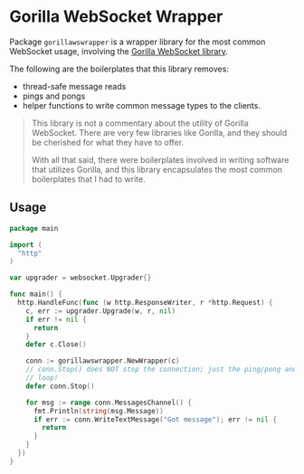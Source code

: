 # Gorilla WebSocket Wrapper

Package `gorillawswrapper` is a wrapper library for the most common WebSocket usage, involving the [Gorilla WebSocket library](https://github.com/gorilla/websocket).

The following are the boilerplates that this library removes:

- thread-safe message reads
- pings and pongs
- helper functions to write common message types to the clients.

> This library is not a commentary about the utility of Gorilla WebSocket. There are very few libraries like Gorilla, and they should be cherished for what they have to offer.
> 
> With all that said, there were boilerplates involved in writing software that utilizes Gorilla, and this library encapsulates the most common boilerplates that I had to write.

## Usage

```go
package main

import (
  "http"
)

var upgrader = websocket.Upgrader{}

func main() {
  http.HandleFunc(func (w http.ResponseWriter, r *http.Request) {
    c, err := upgrader.Upgrade(w, r, nil)
    if err != nil {
      return
    }
    defer c.Close()

    conn := gorillawswrapper.NewWrapper(c)
    // conn.Stop() does NOT stop the connection; just the ping/pong and read
    // loop!
    defer conn.Stop()

    for msg := range conn.MessagesChannel() {
      fmt.Println(string(msg.Message))
      if err := conn.WriteTextMessage("Got message"); err != nil {
        return
      }
    }
  })
}
```